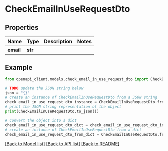 # CheckEmailInUseRequestDto


## Properties

Name | Type | Description | Notes
------------ | ------------- | ------------- | -------------
**email** | **str** |  | 

## Example

```python
from openapi_client.models.check_email_in_use_request_dto import CheckEmailInUseRequestDto

# TODO update the JSON string below
json = "{}"
# create an instance of CheckEmailInUseRequestDto from a JSON string
check_email_in_use_request_dto_instance = CheckEmailInUseRequestDto.from_json(json)
# print the JSON string representation of the object
print(CheckEmailInUseRequestDto.to_json())

# convert the object into a dict
check_email_in_use_request_dto_dict = check_email_in_use_request_dto_instance.to_dict()
# create an instance of CheckEmailInUseRequestDto from a dict
check_email_in_use_request_dto_from_dict = CheckEmailInUseRequestDto.from_dict(check_email_in_use_request_dto_dict)
```
[[Back to Model list]](../README.md#documentation-for-models) [[Back to API list]](../README.md#documentation-for-api-endpoints) [[Back to README]](../README.md)


